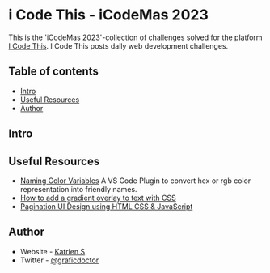 # i Code This - iCodeMas 2023

This is the 'iCodeMas 2023'-collection of challenges solved for the platform [I Code This](https://iCodeThis.com/?ref=Katrien). I Code This posts daily web development challenges.

## Table of contents

- [Intro](#intro)
- [Useful Resources](#UsefulResources)
- [Author](#author)

## Intro

## Useful Resources

- [Naming Color Variables](https://marketplace.visualstudio.com/items?itemName=guillaumedoutriaux.name-that-color) A VS Code Plugin to convert hex or rgb color representation into friendly names.
- [How to add a gradient overlay to text with CSS](https://fossheim.io/writing/posts/css-text-gradient/)
- [Pagination UI Design using HTML CSS & JavaScript](https://www.codingnepalweb.com/pagination-ui-design-javascript/)

## Author

- Website - [Katrien S](https://www.katriens.be)
- Twitter - [@graficdoctor](https://www.twitter.com/graficdoctor)
